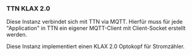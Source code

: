 ### TTN KLAX 2.0 

Diese Instanz verbindet sich mit TTN via MQTT. 
Hierfür muss für jede "Application" in TTN ein eigener MQTT-Client mit Client-Socket erstellt werden. 

Diese Instanz implementiert einen KLAX 2.0 Optokopf für Stromzähler.
